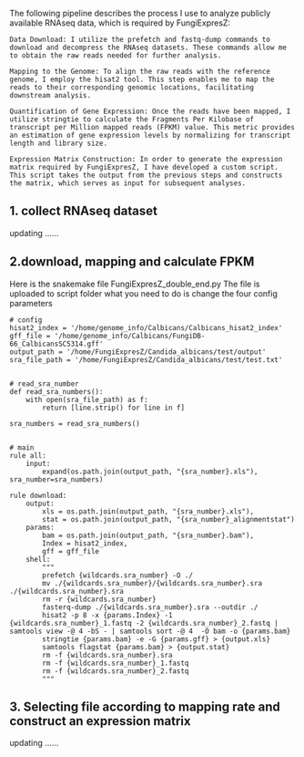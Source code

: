 The following pipeline describes the process I use to analyze publicly available RNAseq data, which is required by FungiExpresZ:

    Data Download: I utilize the prefetch and fastq-dump commands to download and decompress the RNAseq datasets. These commands allow me to obtain the raw reads needed for further analysis.

    Mapping to the Genome: To align the raw reads with the reference genome, I employ the hisat2 tool. This step enables me to map the reads to their corresponding genomic locations, facilitating downstream analysis.

    Quantification of Gene Expression: Once the reads have been mapped, I utilize stringtie to calculate the Fragments Per Kilobase of transcript per Million mapped reads (FPKM) value. This metric provides an estimation of gene expression levels by normalizing for transcript length and library size.

    Expression Matrix Construction: In order to generate the expression matrix required by FungiExpresZ, I have developed a custom script. This script takes the output from the previous steps and constructs the matrix, which serves as input for subsequent analyses.

## 1. collect RNAseq dataset
updating ......

## 2.download, mapping and calculate FPKM

Here is the snakemake file FungiExpresZ_double_end.py
The file is uploaded to script folder
what you need to do is change the four config parameters
```
# config
hisat2_index = '/home/genome_info/Calbicans/Calbicans_hisat2_index'
gff_file = '/home/genome_info/Calbicans/FungiDB-66_CalbicansSC5314.gff'
output_path = '/home/FungiExpresZ/Candida_albicans/test/output'
sra_file_path = '/home/FungiExpresZ/Candida_albicans/test/test.txt'


# read_sra_number
def read_sra_numbers():
    with open(sra_file_path) as f:
        return [line.strip() for line in f]

sra_numbers = read_sra_numbers()


# main
rule all:
    input:
        expand(os.path.join(output_path, "{sra_number}.xls"), sra_number=sra_numbers)

rule download:
    output:
        xls = os.path.join(output_path, "{sra_number}.xls"),
        stat = os.path.join(output_path, "{sra_number}_alignmentstat")
    params:
        bam = os.path.join(output_path, "{sra_number}.bam"),
        Index = hisat2_index,
        gff = gff_file
    shell:
        """
        prefetch {wildcards.sra_number} -O ./
        mv ./{wildcards.sra_number}/{wildcards.sra_number}.sra ./{wildcards.sra_number}.sra
        rm -r {wildcards.sra_number}
        fasterq-dump ./{wildcards.sra_number}.sra --outdir ./
        hisat2 -p 8 -x {params.Index} -1 {wildcards.sra_number}_1.fastq -2 {wildcards.sra_number}_2.fastq | samtools view -@ 4 -bS - | samtools sort -@ 4  -O bam -o {params.bam}
        stringtie {params.bam} -e -G {params.gff} > {output.xls}
        samtools flagstat {params.bam} > {output.stat}
        rm -f {wildcards.sra_number}.sra
        rm -f {wildcards.sra_number}_1.fastq
        rm -f {wildcards.sra_number}_2.fastq
        """

```

## 3. Selecting file according to mapping rate and construct an expression matrix

updating ......
